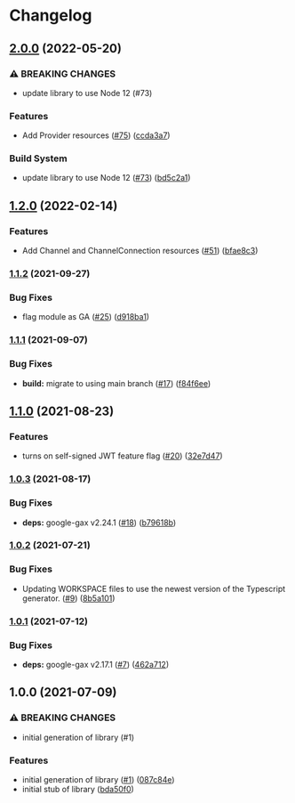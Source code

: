 # Changelog

## [2.0.0](https://github.com/googleapis/nodejs-eventarc/compare/v1.2.0...v2.0.0) (2022-05-20)


### ⚠ BREAKING CHANGES

* update library to use Node 12 (#73)

### Features

* Add Provider resources ([#75](https://github.com/googleapis/nodejs-eventarc/issues/75)) ([ccda3a7](https://github.com/googleapis/nodejs-eventarc/commit/ccda3a7d2981b79cc692f8103c4f096ecc9fcf08))


### Build System

* update library to use Node 12 ([#73](https://github.com/googleapis/nodejs-eventarc/issues/73)) ([bd5c2a1](https://github.com/googleapis/nodejs-eventarc/commit/bd5c2a15758e5b387df663fcfa7cb2df1c416ebc))

## [1.2.0](https://github.com/googleapis/nodejs-eventarc/compare/v1.1.2...v1.2.0) (2022-02-14)


### Features

* Add Channel and ChannelConnection resources ([#51](https://github.com/googleapis/nodejs-eventarc/issues/51)) ([bfae8c3](https://github.com/googleapis/nodejs-eventarc/commit/bfae8c32b6a3d3dec9bab906777d0cfae962dab6))

### [1.1.2](https://www.github.com/googleapis/nodejs-eventarc/compare/v1.1.1...v1.1.2) (2021-09-27)


### Bug Fixes

* flag module as GA ([#25](https://www.github.com/googleapis/nodejs-eventarc/issues/25)) ([d918ba1](https://www.github.com/googleapis/nodejs-eventarc/commit/d918ba13ae87dbfca799b6136a0c31bc4c24cb71))

### [1.1.1](https://www.github.com/googleapis/nodejs-eventarc/compare/v1.1.0...v1.1.1) (2021-09-07)


### Bug Fixes

* **build:** migrate to using main branch ([#17](https://www.github.com/googleapis/nodejs-eventarc/issues/17)) ([f84f6ee](https://www.github.com/googleapis/nodejs-eventarc/commit/f84f6ee1aa8a86f8b78f0281c09ea3db388acfc1))

## [1.1.0](https://www.github.com/googleapis/nodejs-eventarc/compare/v1.0.3...v1.1.0) (2021-08-23)


### Features

* turns on self-signed JWT feature flag ([#20](https://www.github.com/googleapis/nodejs-eventarc/issues/20)) ([32e7d47](https://www.github.com/googleapis/nodejs-eventarc/commit/32e7d47e695f6ea181ad40dd241c94ac218af6e0))

### [1.0.3](https://www.github.com/googleapis/nodejs-eventarc/compare/v1.0.2...v1.0.3) (2021-08-17)


### Bug Fixes

* **deps:** google-gax v2.24.1 ([#18](https://www.github.com/googleapis/nodejs-eventarc/issues/18)) ([b79618b](https://www.github.com/googleapis/nodejs-eventarc/commit/b79618b20957262678fa00c85203b045c6e34b63))

### [1.0.2](https://www.github.com/googleapis/nodejs-eventarc/compare/v1.0.1...v1.0.2) (2021-07-21)


### Bug Fixes

* Updating WORKSPACE files to use the newest version of the Typescript generator. ([#9](https://www.github.com/googleapis/nodejs-eventarc/issues/9)) ([8b5a101](https://www.github.com/googleapis/nodejs-eventarc/commit/8b5a101bc9c00aecdc387a93051e0b27b4dee121))

### [1.0.1](https://www.github.com/googleapis/nodejs-eventarc/compare/v1.0.0...v1.0.1) (2021-07-12)


### Bug Fixes

* **deps:** google-gax v2.17.1 ([#7](https://www.github.com/googleapis/nodejs-eventarc/issues/7)) ([462a712](https://www.github.com/googleapis/nodejs-eventarc/commit/462a712952481c1763908f094d493f3485ffc093))

## 1.0.0 (2021-07-09)


### ⚠ BREAKING CHANGES

* initial generation of library (#1)

### Features

* initial generation of library ([#1](https://www.github.com/googleapis/nodejs-eventarc/issues/1)) ([087c84e](https://www.github.com/googleapis/nodejs-eventarc/commit/087c84ebec0ee6f5e0ad277b0c488bfabbc73ffd))
* initial stub of library ([bda50f0](https://www.github.com/googleapis/nodejs-eventarc/commit/bda50f0b9ebe8d347f1e99b321dd4185e92ee982))
